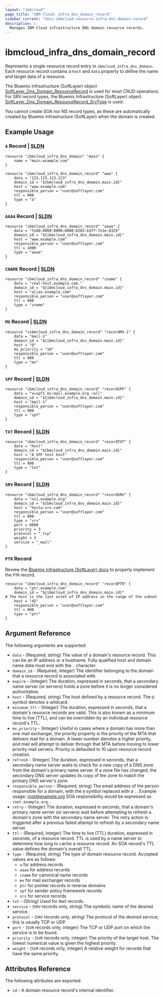```yaml
---
layout: "ibmcloud"
page_title: "IBM Cloud: infra_dns_domain_record"
sidebar_current: "docs-ibmcloud-resource-infra-dns-domain-record"
description: |-
  Manages IBM Cloud infrastructure DNS domain resource records.
---
```


# ibmcloud\_infra_dns_domain_record

Represents a single-resource record entry in `ibmcloud_infra_dns_domain`. Each resource record contains a `host` and `data` property to define the name and target data of a resource.

The Bluemix Infrastructure (SoftLayer) object  [SoftLayer_Dns_Domain_ResourceRecord](https://sldn.softlayer.com/reference/datatypes/SoftLayer_Dns_Domain_ResourceRecord) is used for most CRUD operations. For SRV record types, the Bluemix Infrastructure (SoftLayer) object [SoftLayer_Dns_Domain_ResourceRecord_SrvType](https://sldn.softlayer.com/reference/services/SoftLayer_Dns_Domain_ResourceRecord_SrvType) is used.

You cannot create SOA nor NS record types, as these are automatically created by Bluemix Infrastructure (SoftLayer) when the domain is created.

## Example Usage

### `A` Record | [SLDN](http://sldn.softlayer.com/reference/datatypes/SoftLayer_Dns_Domain_ResourceRecord_AType)

```hcl
resource "ibmcloud_infra_dns_domain" "main" {
    name = "main.example.com"
}

resource "ibmcloud_infra_dns_domain_record" "www" {
    data = "123.123.123.123"
    domain_id = "${bmcloud_infra_dns_domain.main.id}"
    host = "www.example.com"
    responsible_person = "user@softlayer.com"
    ttl = 900
    type = "a"
}
```

### `AAAA` Record | [SLDN](http://sldn.softlayer.com/reference/datatypes/SoftLayer_Dns_Domain_ResourceRecord_AaaaType)

```hcl
resource "ibmcloud_infra_dns_domain_record" "aaaa" {
    data = "fe80:0000:0000:0000:0202:b3ff:fe1e:8329"
    domain_id = "${ibmcloud_infra_dns_domain.main.id}"
    host = "www.example.com"
    responsible_person = "user@softlayer.com"
    ttl = 1000
    type = "aaaa"
}
```

### `CNAME` Record | [SLDN](http://sldn.softlayer.com/reference/datatypes/SoftLayer_Dns_Domain_ResourceRecord_CnameType)

```hcl
resource "ibmcloud_infra_dns_domain_record" "cname" {
    data = "real-host.example.com."
    domain_id = "${ibmcloud_infra_dns_domain.main.id}"
    host = "alias.example.com"
    responsible_person = "user@softlayer.com"
    ttl = 900
    type = "cname"
}
```

### `MX` Record | [SLDN](http://sldn.softlayer.com/reference/datatypes/SoftLayer_Dns_Domain_ResourceRecord_MxType)

```hcl
resource "sibmcloud_infra_dns_domain_record" "recordMX-1" {
    data = "mail-1"
    domain_id = "${ibmcloud_infra_dns_domain.main.id}"
    host = "@"
    mx_priority = "10"
    responsible_person = "user@softlayer.com"
    ttl = 900
    type = "mx"
}
```

### `SPF` Record | [SLDN](http://sldn.softlayer.com/reference/datatypes/SoftLayer_Dns_Domain_ResourceRecord_SpfType)

```hcl
resource "ibmcloud_infra_dns_domain_record" "recordSPF" {
    data = "v=spf1 mx:mail.example.org ~all"
    domain_id = "${ibmcloud_infra_dns_domain.main.id}"
    host = "mail-1"
    responsible_person = "user@softlayer.com"
    ttl = 900
    type = "spf"
}
```

### `TXT` Record | [SLDN](http://sldn.softlayer.com/reference/datatypes/SoftLayer_Dns_Domain_ResourceRecord_TxtType/)

```hcl
resource "ibmcloud_infra_dns_domain_record" "recordTXT" {
    data = "host"
    domain_id = "${bmcloud_infra_dns_domain.main.id}"
    host = "A SPF test host"
    responsible_person = "user@softlayer.com"
    ttl = 900
    type = "txt"
}
```

### `SRV` Record | [SLDN](http://sldn.softlayer.com/reference/datatypes/SoftLayer_Dns_Domain_ResourceRecord_SrvType)

```hcl
resource "ibmcloud_infra_dns_domain_record" "recordSRV" {
    data = "ns1.example.org"
    domain_id = "${bmcloud_infra_dns_domain.main.id}"
    host = "hosta-srv.com"
    responsible_person = "user@softlayer.com"
    ttl = 900
    type = "srv"
    port = 8080
    priority = 3
    protocol = "_tcp"
    weight = 3
    service = "_mail"
}
```

### `PTR` Record

Review the [Bluemix Infrastructure (SoftLayer) docs](http://sldn.softlayer.com/reference/datatypes/SoftLayer_Dns_Domain_ResourceRecord_PtrType/) to properly implement the `PTR` record. 

```hcl
resource "ibmcloud_infra_dns_domain_record" "recordPTR" {
    data = "ptr.example.com"
    domain_id = "${ibmcloud_infra_dns_domain.main.id}"
# The host is the last octet of IP address in the range of the subnet
    host = "45"  
    responsible_person = "user@softlayer.com"
    ttl = 900
    type = "ptr"
}
```

## Argument Reference

The following arguments are supported:

* `data` - (Required, string) The value of a domain's resource record. This can be an IP address or a hostname. Fully qualified host and domain name data must end with the `.` character.
* `domain_id` - (Required, integer) The identifier belonging to the domain that a resource record is associated with.
* `expire` - (Integer) The duration, expressed in seconds, that a secondary name server (or servers) holds a zone before it is no longer considered authoritative.
* `host` - (Required, string) The host defined by a resource record. The `@` symbol denotes a wildcard.
* `minimum_ttl` - (Integer) The duration, expressed in seconds, that a domain's resource records are valid. This is also known as a minimum time to live (TTL), and can be overridden by an individual resource record's TTL.
* `mx_priority` - (Integer) Useful in cases where a domain has more than one mail exchanger, the priority property is the priority of the MTA that delivers mail for a domain. A lower number denotes a higher priority, and mail will attempt to deliver through that MTA before moving to lower priority mail servers. Priority is defaulted to 10 upon resource record creation.
* `refresh` - (Integer) The duration, expressed in seconds, that a secondary name server waits to check for a new copy of a DNS zone from the domain's primary name server. If a zone file has changed, the secondary DNS server updates its copy of the zone to match the primary DNS server's zone.
* `responsible_person` - (Required, string) The email address of the person responsible for a domain, with the `@` symbol replaced with a `.`. Example usage: root@example.org SOA responsibility would be expressed as `root.example.org.`.
* `retry` - (Integer) The duration, expressed in seconds, that a domain's primary name server (or servers) wait before attempting to refresh a domain's zone with the secondary name server. The retry action is triggered after a previous failed attempt to refresh by a secondary name server. 
* `ttl` - (Required, integer) The time to live (TTL) duration, expressed in seconds, of a resource record. TTL is used by a name server to determine how long to cache a resource record. An SOA record's TTL value defines the domain's overall TTL.
* `type` - (Required, string) The type of domain resource record. Accepted values are as follows:
    * `a` for address records
    * `aaaa` for address records
    * `cname` for canonical name records
    * `mx` for mail exchanger records
    * `ptr` for pointer records in reverse domains
    * `spf` for sender policy framework records
    * `srv` for service records
* `txt` - (String) Used for text records.
* `service` - (`SRV` records only, string) The symbolic name of the desired service. 
* `protocol` - (`SRV` records only, string) The protocol of the desired service; this is usually TCP or UDP.
* `port` - (`SVR` records only, integer) The TCP or UDP port on which the service is to be found.
* `priority` - (`SVR` records only, integer) The priority of the target host. The lowest numerical value is given the highest priority.
* `weight` - (`SVR` records only, integer) A relative weight for records that have the same priority.

## Attributes Reference

The following attributes are exported:

* `id` - A domain resource record's internal identifier.
